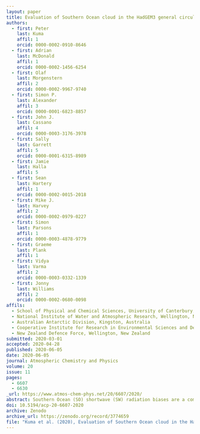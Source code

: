 ```yaml
---
layout: paper
title: Evaluation of Southern Ocean cloud in the HadGEM3 general circulation model and MERRA-2 reanalysis using ship-based observations
authors:
  - first: Peter
    last: Kuma
    affil: 1
    orcid: 0000-0002-0910-8646
  - first: Adrian
    last: McDonald
    affil: 1
    orcid: 0000-0002-1456-6254
  - first: Olaf
    last: Morgenstern
    affil: 2
    orcid: 0000-0002-9967-9740
  - first: Simon P.
    last: Alexander
    affil: 3
    orcid: 0000-0001-6823-8857
  - first: John J.
    last: Cassano
    affil: 4
    orcid: 0000-0003-3176-3978
  - first: Sally
    last: Garrett
    affil: 5
    orcid: 0000-0001-6315-8989
  - first: Jamie
    last: Halla
    affil: 5
  - first: Sean
    last: Hartery
    affil: 1
    orcid: 0000-0002-0015-2018
  - first: Mike J.
    last: Harvey
    affil: 2
    orcid: 0000-0002-0979-0227
  - first: Simon
    last: Parsons
    affil: 1
    orcid: 0000-0003-4878-9779
  - first: Graeme
    last: Plank
    affil: 1
  - first: Vidya
    last: Varma
    affil: 2
    orcid: 0000-0003-0332-1339
  - first: Jonny
    last: Williams
    affil: 2
    orcid: 0000-0002-0680-0098
affils:
  - School of Physical and Chemical Sciences, University of Canterbury, Christchurch, New Zealand
  - National Institute of Water and Atmospheric Research, Wellington, New Zealand
  - Australian Antarctic Division, Kingston, Australia
  - Cooperative Institute for Research in Environmental Sciences and Department of Atmospheric and Oceanic Sciences, University of Colorado, Boulder, Colorado, US
  - New Zealand Defence Force, Wellington, New Zealand
submitted: 2020-03-01
accepted: 2020-04-28
published: 2020-06-05
date: 2020-06-05
journal: Atmospheric Chemistry and Physics
volume: 20
issue: 11
pages:
  - 6607
  - 6630
_url: https://www.atmos-chem-phys.net/20/6607/2020/
abstract: Southern Ocean (SO) shortwave (SW) radiation biases are a common problem in contemporary general circulation models (GCMs), with most models exhibiting a tendency to absorb too much incoming SW radiation. These biases have been attributed to deficiencies in the representation of clouds during the austral summer months, either due to cloud cover or cloud albedo being too low. The problem has been the focus of many studies, most of which utilised satellite datasets for model evaluation. We use multi-year ship based observations and the CERES spaceborne radiation budget measurements to contrast cloud representation and SW radiation in the atmospheric component Global Atmosphere (GA) version 7.1 of the HadGEM3 GCM and the MERRA-2 reanalysis. We find that the prevailing bias is negative in GA7.1 and positive in MERRA-2. GA7.1 performs better than MERRA-2 in terms of absolute SW bias. Significant errors of up to 21 Wm<sup>−2</sup> (GA7.1) and 39 Wm<sup>−2</sup> (MERRA-2) are present in both models in the austral summer. Using ship-based ceilometer observations, we find low cloud below 2 km to be predominant in the Ross Sea and the Indian Ocean sectors of the SO. Utilising a novel surface lidar simulator developed for this study, derived from an existing COSP-ACTSIM spaceborne lidar simulator, we find that GA7.1 and MERRA-2 both underestimate low cloud and fog occurrence relative to the ship observations on average by 4–9% (GA7.1) and 18% (MERRA-2). Based on radiosonde observations, we also find the low cloud to be strongly linked to boundary-layer atmospheric stability and the sea surface temperature. GA7.1 and MERRA-2 do not represent the observed relationship between boundary layer stability and clouds well. We find that MERRA-2 has a much greater proportion of cloud liquid water in the SO in austral summer than GA7.1, a likely key contributor to the difference in the SW radiation bias. Our results suggest that subgrid-scale processes (cloud and boundary layer parametrisations) are responsible for the bias, and that in GA7.1 a major part of the SW radiation bias can be explained by cloud cover underestimation, relative to underestimation of cloud albedo.
doi: 10.5194/acp-20-6607-2020
archive: Zenodo
archive_url: https://zenodo.org/record/3774659
file: "Kuma et al. (2020), Evaluation of Southern Ocean cloud in the HadGEM3 general circulation model and MERRA-2 reanalysis using ship-based observations.pdf"
---
```


